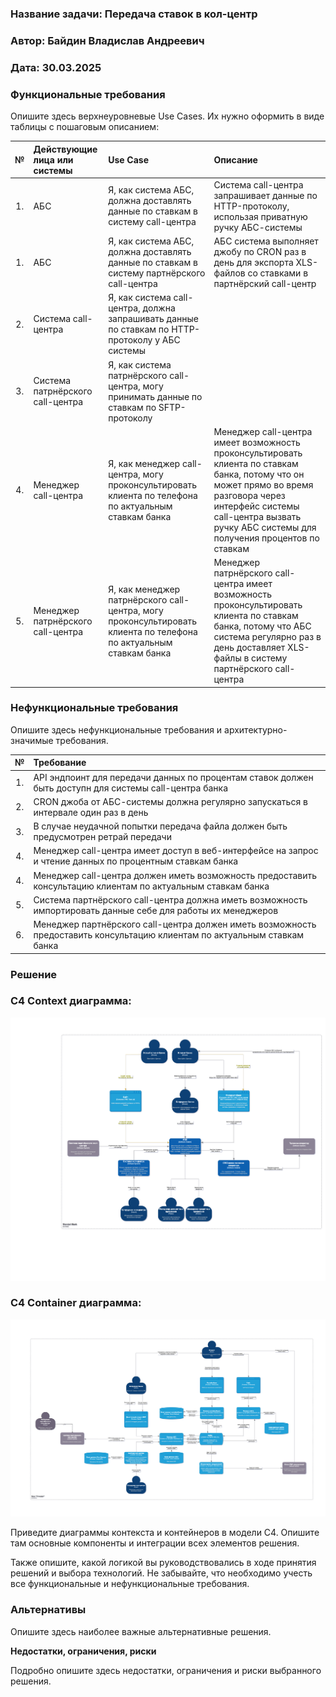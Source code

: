 ﻿### <a name="_b7urdng99y53"></a>**Название задачи: Передача ставок в кол-центр** 
### <a name="_hjk0fkfyohdk"></a>**Автор: Байдин Владислав Андреевич**
### <a name="_uanumrh8zrui"></a>**Дата: 30.03.2025**
### <a name="_3bfxc9a45514"></a>**Функциональные требования**
Опишите здесь верхнеуровневые Use Cases. Их нужно оформить в виде таблицы с пошаговым описанием:

| **№** | **Действующие лица или системы**  | **Use Case**                                                                                                      | **Описание**                                                                                                                                                                                                                      |
|:-----:|:----------------------------------|:------------------------------------------------------------------------------------------------------------------|:----------------------------------------------------------------------------------------------------------------------------------------------------------------------------------------------------------------------------------|
|  1.   | АБС                               | Я, как система АБС, должна доставлять данные по ставкам в систему call-центра                                     | Система call-центра запрашивает данные по HTTP-протоколу, использая приватную ручку АБС-системы                                                                                                                                   |
|  1.   | АБС                               | Я, как система АБС, должна доставлять данные по ставкам в систему партнёрского call-центра                        | АБС система выполняет джобу по CRON раз в день для экспорта XLS-файлов со ставками в партнёрский call-центр                                                                                                                       |
|  2.   | Система call-центра               | Я, как система call-центра, должна запрашивать данные по ставкам по HTTP-протоколу у АБС системы                  |                                                                                                                                                                                                                                   |
|  3.   | Система патрнёрского call-центра  | Я, как система патрнёрского call-центра, могу принимать данные по ставкам по SFTP-протоколу                       |                                                                                                                                                                                                                                   |
|  4.   | Менеджер call-центра              | Я, как менеджер call-центра, могу проконсультировать клиента по телефона по актуальным ставкам банка              | Менеджер call-центра имеет возможность проконсультировать клиента по ставкам банка, потому что он может прямо во время разговора через интерфейс системы call-центра вызвать ручку АБС системы для получения процентов по ставкам |
|  5.   | Менеджер патрнёрского call-центра | Я, как менеджер патрнёрского call-центра, могу проконсультировать клиента по телефона по актуальным ставкам банка | Менеджер патрнёрского call-центра имеет возможность проконсультировать клиента по ставкам банка, потому что АБС система регулярно раз в день доставляет XLS-файлы в систему партнёрского call-центра                              |
### <a name="_u8xz25hbrgql"></a>**Нефункциональные требования**
Опишите здесь нефункциональные требования и архитектурно-значимые требования.

| **№** | **Требование**                                                                                                                |
|:-----:|:------------------------------------------------------------------------------------------------------------------------------|
|  1.   | API эндпоинт для передачи данных по процентам ставок должен быть доступн для системы call-центра банка                        |
|  2.   | CRON джоба от АБС-системы должна регулярно запускаться в интервале один раз в день                                            |
|  3.   | В случае неудачной попытки передача файла должен быть предусмотрен ретрай передачи                                            |
|  4.   | Менеджер call-центра имеет доступ в веб-интерфейсе на запрос и чтение данных по процентным ставкам банка                      |
|  4.   | Менеджер call-центра должен иметь возможность предоставить консультацию клиентам по актуальным ставкам банка                  |
|  5.   | Система партнёрского call-центра должна иметь возможность импортировать данные себе для работы их менеджеров                  |
|  6.   | Менеджер партнёрского call-центра должен иметь возможность предоставить консультацию клиентам по актуальным ставкам банка     |
### <a name="_qmphm5d6rvi3"></a>**Решение**
### С4 Context диаграмма: 
![c4_context.drawio.png](c4_context.drawio.png)

### С4 Container диаграмма: 
![c4_container.drawio.png](c4_container.drawio.png)

Приведите диаграммы контекста и контейнеров в модели C4. Опишите там основные компоненты и интеграции всех элементов решения. 

Также опишите, какой логикой вы руководствовались в ходе принятия решений и выбора технологий. Не забывайте, что необходимо учесть все функциональные и нефункциональные требования.
### <a name="_bjrr7veeh80c"></a>**Альтернативы**
Опишите здесь наиболее важные альтернативные решения.

**Недостатки, ограничения, риски**

Подробно опишите здесь недостатки, ограничения и риски выбранного решения.

